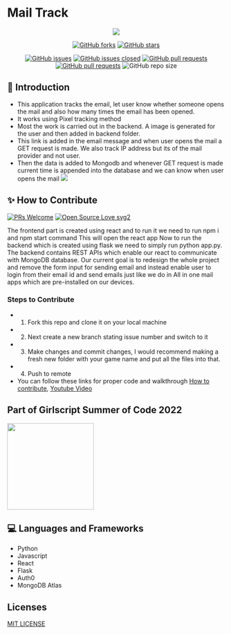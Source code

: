 # Mail Track
<div align="center">
  <img src="https://i.ibb.co/hWbdctV/mailtracker.png">
  
  
  [![GitHub forks](https://img.shields.io/github/forks/TusharAMD/Mailtrack.svg?style=flat&label=Fork&maxAge=43200)](https://gitHub.com/TusharAMD/Mailtrack/network/)
  [![GitHub stars](https://img.shields.io/github/stars/TusharAMD/Mailtrack.svg?style=flat&label=Star&maxAge=43200)](https://gitHub.com/TusharAMD/Mailtrack/stargazers/)
  
  
  [![GitHub issues](https://img.shields.io/github/issues/TusharAMD/Mailtrack.svg)](https://github.com/TusharAMD/Mailtrack/issues)
[![GitHub issues closed](https://img.shields.io/github/issues-closed/TusharAMD/Mailtrack.svg)](https://github.com/TusharAMD/Mailtrack/issues?q=is%3Aissue+is%3Aclosed)
[![GitHub pull requests](https://img.shields.io/github/issues-pr/TusharAMD/Mailtrack.svg)](https://github.com/TusharAMD/Mailtrack/pulls)
[![GitHub pull requests](https://img.shields.io/github/issues-pr-closed/TusharAMD/Mailtrack.svg)](https://github.com/TusharAMD/Mailtrack/pulls?q=is%3Apr+is%3Aclosed)
![GitHub repo size](https://img.shields.io/github/repo-size/TusharAMD/Mailtrack?color=yellow)

</div>

## 📖 Introduction 

- This application tracks the email, let user know whether someone opens the mail and also how many times the email has been opened.
- It works using Pixel tracking method
- Most the work is carried out in the backend. A image is generated for the user and then added in backend folder.
- This link is added in the email message and when user opens the mail a GET request is made. We also track IP address but its of the mail provider and not user.
- Then the data is added to Mongodb and whenever GET request is made current time is appended into the database and we can know when user opens the mail
[![](https://res.cloudinary.com/marcomontalbano/image/upload/v1646922310/video_to_markdown/images/youtube--EbSn3xdAwAQ-c05b58ac6eb4c4700831b2b3070cd403.jpg)](https://youtu.be/EbSn3xdAwAQ "")
## ✨ How to Contribute

[![PRs Welcome](https://img.shields.io/badge/PRs-welcome-brightgreen.svg?style=flat-square)](http://makeapullrequest.com)
[![Open Source Love svg2](https://badges.frapsoft.com/os/v2/open-source.svg?v=103)](https://github.com/ellerbrock/open-source-badges/)

The frontend part is created using react and to run it we need to run npm i and npm start command
This will open the react app
Now to run the backend which is created using flask we need to simply run python app.py. The backend contains REST APIs which enable our react to communicate with MongoDB database.
Our current goal is to redesign the whole project and remove the form input for sending email and instead enable user to login from their email id and send emails just like we do in All in one mail apps which are pre-installed on our devices.

### Steps to Contribute
- 1. Fork this repo and clone it on your local machine 
- 2. Next create a new branch stating issue number and switch to it
- 3. Make changes and commit changes, I would recommend making a fresh new folder with your game name and put all the files into that.
- 4. Push to remote
- You can follow these links for proper code and walkthrough [How to contribute](https://opensource.com/article/19/7/create-pull-request-github), [Youtube Video](https://www.youtube.com/watch?v=waEb2c9NDL8&t=273s&ab_channel=Jovo)

## Part of Girlscript Summer of Code 2022
<img width="200px" src = https://i.ibb.co/gF9Pvd4/image.png></img>

## 💻 Languages and Frameworks
- Python
- Javascript
- React
- Flask
- Auth0
- MongoDB Atlas

## Licenses
[MIT LICENSE](LICENSE)
